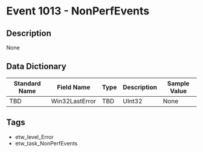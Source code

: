 # Event 1013 - NonPerfEvents

## Description
None

## Data Dictionary
|Standard Name|Field Name|Type|Description|Sample Value|
|---|---|---|---|---|
|TBD|Win32LastError|TBD|UInt32|None|None|

## Tags
* etw_level_Error
* etw_task_NonPerfEvents